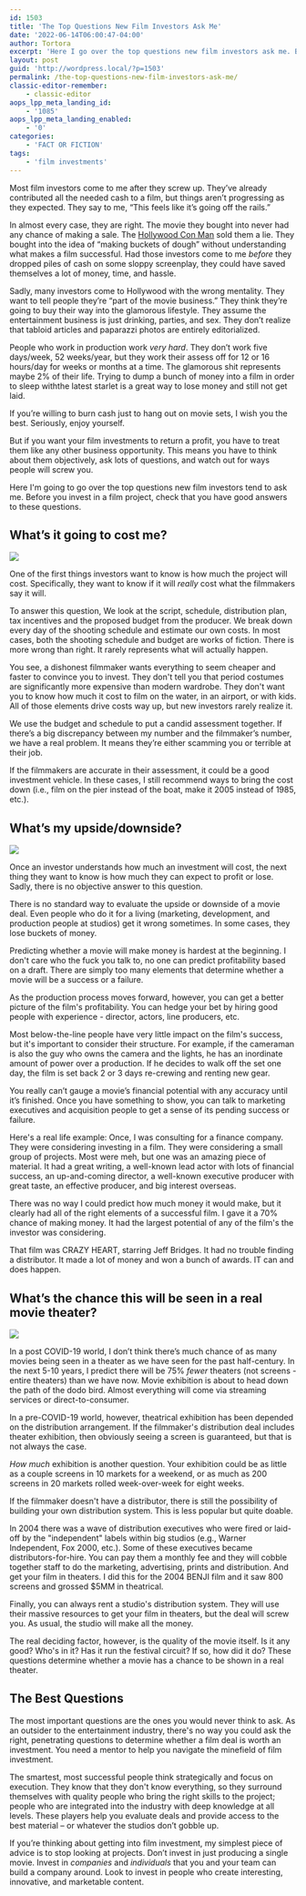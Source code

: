 ```yaml
---
id: 1503
title: 'The Top Questions New Film Investors Ask Me'
date: '2022-06-14T06:00:47-04:00'
author: Tortora
excerpt: 'Here I go over the top questions new film investors ask me. Before you invest in a film project, check that you have good answers to these questions.'
layout: post
guid: 'http://wordpress.local/?p=1503'
permalink: /the-top-questions-new-film-investors-ask-me/
classic-editor-remember:
    - classic-editor
aops_lpp_meta_landing_id:
    - '1085'
aops_lpp_meta_landing_enabled:
    - '0'
categories:
    - 'FACT OR FICTION'
tags:
    - 'film investments'
---
```


Most film investors come to me after they screw up. They’ve already contributed all the needed cash to a film, but things aren’t progressing as they expected. They say to me, “This feels like it’s going off the rails.” 

In almost every case, they are right. The movie they bought into never had any chance of making a sale. The [Hollywood Con Man](http://wordpress.local/how-to-spot-a-hollywood-con-man-2/) sold them a lie. They bought into the idea of “making buckets of dough” without understanding what makes a film successful. Had those investors come to me *before* they dropped piles of cash on some sloppy screenplay, they could have saved themselves a lot of money, time, and hassle. 

Sadly, many investors come to Hollywood with the wrong mentality. They want to tell people they’re “part of the movie business.” They think they’re going to buy their way into the glamorous lifestyle. They assume the entertainment business is just drinking, parties, and sex. They don’t realize that tabloid articles and paparazzi photos are entirely editorialized. 

People who work in production work *very hard*. They don’t work five days/week, 52 weeks/year, but they work their assess off for 12 or 16 hours/day for weeks or months at a time. The glamorous shit represents maybe 2% of their life. Trying to dump a bunch of money into a film in order to sleep withthe latest starlet is a great way to lose money and still not get laid. 

If you’re willing to burn cash just to hang out on movie sets, I wish you the best. Seriously, enjoy yourself. 

But if you want your film investments to return a profit, you have to treat them like any other business opportunity. This means you have to think about them objectively, ask lots of questions, and watch out for ways people will screw you. 

Here I'm going to go over the top questions new film investors tend to ask me. Before you invest in a film project, check that you have good answers to these questions. 

## What’s it going to cost me?

 ![](\images\post\AdobeStock_194850718-SM-1536x866.jpg) 
 
One of the first things investors want to know is how much the project will cost. Specifically, they want to know if it will *really* cost what the filmmakers say it will. 

To answer this question, We look at the script, schedule, distribution plan, tax incentives and the proposed budget from the producer. We break down every day of the shooting schedule and estimate our own costs. In most cases, both the shooting schedule and budget are works of fiction. There is more wrong than right. It rarely represents what will actually happen. 

You see, a dishonest filmmaker wants everything to seem cheaper and faster to convince you to invest. They don't tell you that period costumes are significantly more expensive than modern wardrobe. They don't want you to know how much it cost to film on the water, in an airport, or with kids. All of those elements drive costs way up, but new investors rarely realize it. 

We use the budget and schedule to put a candid assessment together. If there’s a big discrepancy between my number and the filmmaker’s number, we have a real problem. It means they’re either scamming you or terrible at their job. 

If the filmmakers are accurate in their assessment, it could be a good investment vehicle. In these cases, I still recommend ways to bring the cost down (i.e., film on the pier instead of the boat, make it 2005 instead of 1985, etc.).  
 
## What’s my upside/downside?

 ![](\images\post\AdobeStock_334134212-SM-1536x864.jpg) 
 
 Once an investor understands how much an investment will cost, the next thing they want to know is how much they can expect to profit or lose. Sadly, there is no objective answer to this question. 
 
 There is no standard way to evaluate the upside or downside of a movie deal. Even people who do it for a living (marketing, development, and production people at studios) get it wrong sometimes. In some cases, they lose buckets of money. 
 
 Predicting whether a movie will make money is hardest at the beginning. I don't care who the fuck you talk to, no one can predict profitability based on a draft. There are simply too many elements that determine whether a movie will be a success or a failure. 
 
 As the production process moves forward, however, you can get a better picture of the film's profitability. You can hedge your bet by hiring good people with experience - director, actors, line producers, etc. 
 
 Most below-the-line people have very little impact on the film's success, but it's important to consider their structure. For example, if the cameraman is also the guy who owns the camera and the lights, he has an inordinate amount of power over a production. If he decides to walk off the set one day, the film is set back 2 or 3 days re-crewing and renting new gear. 
 
 You really can’t gauge a movie’s financial potential with any accuracy until it’s finished. Once you have something to show, you can talk to marketing executives and acquisition people to get a sense of its pending success or failure. 
 
 Here's a real life example: Once, I was consulting for a finance company. They were considering investing in a film. They were considering a small group of projects. Most were meh, but one was an amazing piece of material. It had a great writing, a well-known lead actor with lots of financial success, an up-and-coming director, a well-known executive producer with great taste, an effective producer, and big interest overseas. 
 
 There was no way I could predict how much money it would make, but it clearly had all of the right elements of a successful film. I gave it a 70% chance of making money. It had the largest potential of any of the film's the investor was considering. 
 
 That film was CRAZY HEART, starring Jeff Bridges. It had no trouble finding a distributor. It made a lot of money and won a bunch of awards. IT can and does happen. 
 
## What’s the chance this will be seen in a real movie theater?

 ![](\images\post\AdobeStock_225395390-SM-1536x864.jpg) 
 
 In a post COVID-19 world, I don’t think there’s much chance of as many movies being seen in a theater as we have seen for the past half-century. In the next 5-10 years, I predict there will be 75% *fewer* theaters (not screens - entire theaters) than we have now. Movie exhibition is about to head down the path of the dodo bird. Almost everything will come via streaming services or direct-to-consumer. 
 
 In a pre-COVID-19 world, however, theatrical exhibition has been depended on the distribution arrangement. If the filmmaker's distribution deal includes theater exhibition, then obviously seeing a screen is guaranteed, but that is not always the case. 
 
 *How much* exhibition is another question. Your exhibition could be as little as a couple screens in 10 markets for a weekend, or as much as 200 screens in 20 markets rolled week-over-week for eight weeks. 
 
 If the filmmaker doesn't have a distributor, there is still the possibility of building your own distribution system. This is less popular but quite doable. 
 
 In 2004 there was a wave of distribution executives who were fired or laid-off by the "independent" labels within big studios (e.g., Warner Independent, Fox 2000, etc.). Some of these executives became distributors-for-hire. You can pay them a monthly fee and they will cobble together staff to do the marketing, advertising, prints and distribution. And get your film in theaters. I did this for the 2004 BENJI film and it saw 800 screens and grossed $5MM in theatrical. 
 
 Finally, you can always rent a studio's distribution system. They will use their massive resources to get your film in theaters, but the deal will screw you. As usual, the studio will make all the money. 
 
 The real deciding factor, however, is the quality of the movie itself. Is it any good? Who's in it? Has it run the festival circuit? If so, how did it do? These questions determine whether a movie has a chance to be shown in a real theater. 
 
## The Best Questions

The most important questions are the ones you would never think to ask. As an outsider to the entertainment industry, there's no way you could ask the right, penetrating questions to determine whether a film deal is worth an investment. You need a mentor to help you navigate the minefield of film investment. 

The smartest, most successful people think strategically and focus on execution. They know that they don't know everything, so they surround themselves with quality people who bring the right skills to the project; people who are integrated into the industry with deep knowledge at all levels. These players help you evaluate deals and provide access to the best material – or whatever the studios don’t gobble up. 
 
If you’re thinking about getting into film investment, my simplest piece of advice is to stop looking at projects. Don’t invest in just producing a single movie. Invest in *companies* and *individuals* that you and your team can build a company around. Look to invest in people who create interesting, innovative, and marketable content.